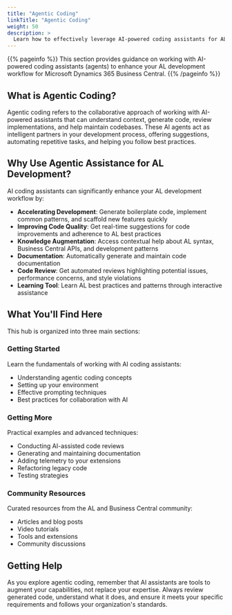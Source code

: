 ```yaml
---
title: "Agentic Coding"
linkTitle: "Agentic Coding"
weight: 50
description: >
  Learn how to effectively leverage AI-powered coding assistants for AL development in Business Central
---
```


{{% pageinfo %}}
This section provides guidance on working with AI-powered coding assistants (agents) to enhance your AL development workflow for Microsoft Dynamics 365 Business Central.
{{% /pageinfo %}}

## What is Agentic Coding?

Agentic coding refers to the collaborative approach of working with AI-powered assistants that can understand context, generate code, review implementations, and help maintain codebases. These AI agents act as intelligent partners in your development process, offering suggestions, automating repetitive tasks, and helping you follow best practices.

## Why Use Agentic Assistance for AL Development?

AI coding assistants can significantly enhance your AL development workflow by:

- **Accelerating Development**: Generate boilerplate code, implement common patterns, and scaffold new features quickly
- **Improving Code Quality**: Get real-time suggestions for code improvements and adherence to AL best practices
- **Knowledge Augmentation**: Access contextual help about AL syntax, Business Central APIs, and development patterns
- **Documentation**: Automatically generate and maintain code documentation
- **Code Review**: Get automated reviews highlighting potential issues, performance concerns, and style violations
- **Learning Tool**: Learn AL best practices and patterns through interactive assistance

## What You'll Find Here

This hub is organized into three main sections:

### Getting Started
Learn the fundamentals of working with AI coding assistants:
- Understanding agentic coding concepts
- Setting up your environment
- Effective prompting techniques
- Best practices for collaboration with AI

### Getting More
Practical examples and advanced techniques:
- Conducting AI-assisted code reviews
- Generating and maintaining documentation
- Adding telemetry to your extensions
- Refactoring legacy code
- Testing strategies

### Community Resources
Curated resources from the AL and Business Central community:
- Articles and blog posts
- Video tutorials
- Tools and extensions
- Community discussions

## Getting Help

As you explore agentic coding, remember that AI assistants are tools to augment your capabilities, not replace your expertise. Always review generated code, understand what it does, and ensure it meets your specific requirements and follows your organization's standards.
